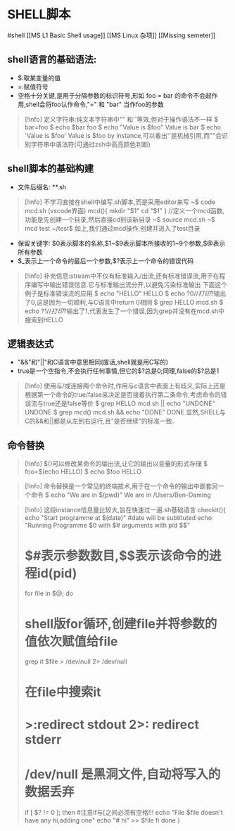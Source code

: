 # SHELL脚本
#shell [[MS L1 Basic Shell usage]] [[MS Linux 杂项]] [[Missing semeter]] 
## shell语言的基础语法:
- $:取某变量的值
- =:赋值符号
- 空格十分关键,是用于分隔参数的标识符号,形如
	foo = bar
 的命令不会起作用,shell会将foo认作命令,"=" 和 "bar" 当作foo的参数
 >[!info] 定义字符串:纯文本字符串中"" 和''等效,但对于操作语法不一样
	 $ bar=foo
	 $ echo $bar
	 foo
	 $ echo "Value is $foo"
	 Value is bar
	 $ echo 'Value is $foo'
	 Value is $foo
by instance,可以看出''是机械引用,而""会识别字符串中语法符(可通过zsh中高亮颜色判断)
## shell脚本的基础构建
- 文件后缀名: **.sh
>[!info] 不学习直接在shell中编写.sh脚本,而是采用editor来写
	~$ code mcd.sh
		(vscode界面)
		mcd(){
			mkdir "$1"
			cd "$1"
		} //定义一个mcd函数,功能是先创建一个目录,然后直接cd到该新目录
	~$ source mcd.sh
	~$ mcd test
	~/test$
如上,我们通过mcd操作,创建并进入了test目录
- 保留关键字: \$0表示脚本的名称,\$1~\$9表示脚本所接收的1~9个参数,\$@表示所有参数
- \$\_表示上一个命令的最后一个参数,\$?表示上一个命令的错误代码
>[!info] 补充信息:stream中不仅有标准输入/出流,还有标准错误流,用于在程序编写中输出错误信息.它与标准输出流分开,以避免污染标准输出
下面这个例子是标准错误流的应用
	$ echo "HELLO"
	HELLO
	$ echo $?
	0    //打印$?输出了0,这是因为一切顺利,与C语言中return 0相同
	$ grep HELLO mcd.sh
	$ echo $?
	1    //打印$?输出了1,代表发生了一个错误,因为grep并没有在mcd.sh中搜索到HELLO

## 逻辑表达式
- "&&"和"||"和C语言中意思相同(废话,shell就是用C写的)
- true是一个空指令,不会执行任何事情,但它的\$?总是0;同理,false的\$?总是1
>[!info] 使用与/或连接两个命令时,作用与c语言中表面上有歧义,实际上还是根据第一个命令的true/false来决定是否接着执行第二条命令,考虑命令的错误流与true还是false等价
>	$ grep HELLO mcd.sh || echo "UNDONE"
>	UNDONE
>	$ grep mcd() mcd.sh && echo "DONE" 
>	DONE
>显然,SHELL与C的&&和||都是从左到右运行,且"是否继续"的标准一致.

## 命令替换
>[!info] \$()可以修改某命令的输出流,让它的输出以变量的形式存储
>	$ foo=$(echo HELLO)
>	$ echo $foo
>	HELLO

>[!info] 命令替换是一个常见的终端技术,用于在一个命令的输出中嵌套另一个命令
>	$ echo "We are in $(pwd)"
>	We are in /Users/Ben-Daming

>[!info] 这段instance信息量比较大,旨在快速过一遍.sh基础语言
>	checkit(){
>	echo "Start programme at $(date)" #date will be subtituted
>	echo "Running Programme $0 with $# arguments with pid $$"
>	# $#表示参数数目,$$表示该命令的进程id(pid)
>	for file in $@; do
>	# shell版for循环,创建file并将参数的值依次赋值给file
>	grep it $file > /dev/null 2> /dev/null
>	# 在file中搜索it
>	# >:redirect stdout 2>: redirect stderr
>	# /dev/null 是黑洞文件,自动将写入的数据丢弃
>	if [ $? != 0 ]; then #注意if与[之间必须有空格!!!
>	echo "File $file doesn't have any hi,adding one"
>	echo "# hi" >> $file
>	fi
>	done
>	}